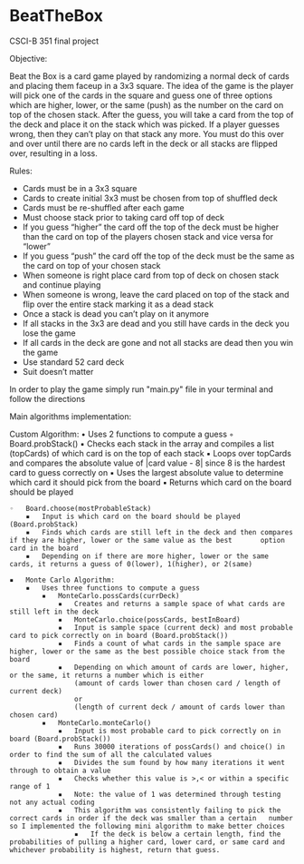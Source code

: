 # BeatTheBox
CSCI-B 351 final project

Objective:

Beat the Box is a card game played by randomizing a normal deck of cards and placing them faceup in a 3x3 square. The idea of the game is the player will pick one of the cards in the square and guess one of three options which are higher, lower, or the same (push) as the number on the card on top of the chosen stack. After the guess, you will take a card from the top of the deck and place it on the stack which was picked. If a player guesses wrong, then they can’t play on that stack any more. You must do this over and over until there are no cards left in the deck or all stacks are flipped over, resulting in a loss.

Rules:

- Cards must be in a 3x3 square
- Cards to create initial 3x3 must be chosen from top of shuffled deck
- Cards must be re-shuffled after each game
- Must choose stack prior to taking card off top of deck
- If you guess “higher” the card off the top of the deck must be higher than the card on top of the players chosen stack and vice versa  for “lower”
- If you guess “push” the card off the top of the deck must be the same as the card on top of your chosen stack
- When someone is right place card from top of deck on chosen stack and continue playing
- When someone is wrong, leave the card placed on top of the stack and flip over the entire stack marking it as a dead stack
- Once a stack is dead you can’t play on it anymore 
- If all stacks in the 3x3 are dead and you still have cards in the deck you lose the game
- If all cards in the deck are gone and not all stacks are dead then you win the game
- Use standard 52 card deck
- Suit doesn’t matter

In order to play the game simply run "main.py" file in your terminal and follow the directions

Main algorithms implementation:

Custom Algorithm:
	•	Uses 2 functions to compute a guess
	◦	Board.probStack()
	    ▪	Checks each stack in the array and compiles a list (topCards) of which card is on the top of each stack
	    ▪	Loops over topCards and compares the absolute value of |card value - 8| since 8 is the hardest card to guess correctly on
	    ▪	Uses the largest absolute value to determine which card it should pick from the board
	    ▪	Returns which card on the board should be played

	◦	Board.choose(mostProbableStack)
	    ▪	Input is which card on the board should be played (Board.probStack)
	    ▪	Finds which cards are still left in the deck and then compares if they are higher, lower or the same value as the best       option card in the board
	    ▪	Depending on if there are more higher, lower or the same cards, it returns a guess of 0(lower), 1(higher), or 2(same)

	▪	Monte Carlo Algorithm:
	    ▪	Uses three functions to compute a guess
	        ▪	MonteCarlo.possCards(currDeck)
	            ▪	Creates and returns a sample space of what cards are still left in the deck
	            ▪	MonteCarlo.choice(possCards, bestInBoard)
	            ▪	Input is sample space (current deck) and most probable card to pick correctly on in board (Board.probStack())
	            ▪	Finds a count of what cards in the sample space are higher, lower or the same as the best possible choice stack from the board
	            ▪	Depending on which amount of cards are lower, higher, or the same, it returns a number which is either 
	                (amount of cards lower than chosen card / length of current deck) 
	                or
	                (length of current deck / amount of cards lower than chosen card) 
	        ▪	MonteCarlo.monteCarlo()
	            ▪	Input is most probable card to pick correctly on in board (Board.probStack())
	            ▪	Runs 30000 iterations of possCards() and choice() in order to find the sum of all the calculated values
	            ▪	Divides the sum found by how many iterations it went through to obtain a value 
                ▪	Checks whether this value is >,< or within a specific range of 1 
	            ▪	Note: the value of 1 was determined through testing not any actual coding
	            ▪	This algorithm was consistently failing to pick the correct cards in order if the deck was smaller than a certain   number so I implemented the following mini algorithm to make better choices
	                ▪	If the deck is below a certain length, find the probabilities of pulling a higher card, lower card, or same card and whichever probability is highest, return that guess.
